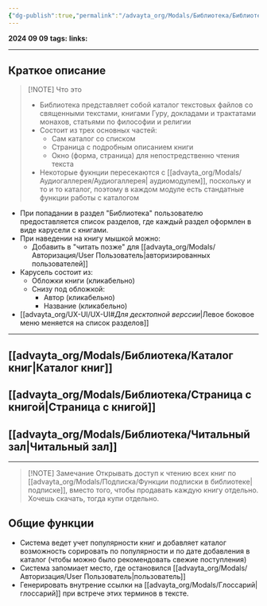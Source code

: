 ```yaml
---
{"dg-publish":true,"permalink":"/advayta_org/Modals/Библиотека/Библиотека/"}
---
```


**2024 09 09**
**tags:**
**links:** 

---
## Краткое описание

> [!NOTE] Что это
> - Библиотека представляет собой каталог текстовых файлов со священными текстами, книгами Гуру, докладами и трактатами монахов, статьями по философии и религии
> - Состоит из трех основных частей:
> 	- Сам каталог со списком
> 	- Страница с подробным описанием книги
> 	- Окно (форма, страница) для непостредственно чтения текста
> - Некоторые фукнции пересекаются с [[advayta_org/Modals/Аудиогаллерея/Аудиогаллерея\| аудиомодулем]], поскольку и то и то каталог, поэтому в каждом модуле есть стандатные функции работы с каталогом

- При попадании в раздел "Библиотека" пользователю предоставляется список разделов, где каждый раздел оформлен в виде карусели с книгами. 
- При наведении на книгу мышкой можно:
	- Добавить в "читать позже" для [[advayta_org/Modals/Авторизация/User Пользователь\|авторизированных пользователей]]
- Карусель состоит из: 
	- Обложки книги (кликабельно)
	- Снизу под обложкой:
		- Автор (кликабельно)
		- Название (кликабельно)
- [[advayta_org/UX-UI/UX-UI#*Для десктопной верссии*\|Левое боковое меню меняется на список разделов]]
---
## [[advayta_org/Modals/Библиотека/Каталог книг\|Каталог книг]]

## [[advayta_org/Modals/Библиотека/Страница с книгой\|Страница с книгой]]

## [[advayta_org/Modals/Библиотека/Читальный зал\|Читальный зал]]

---

> [!NOTE] Замечание
> Открывать доступ к чтению всех книг по [[advayta_org/Modals/Подписка/Функции подписки в библиотеке\| подписке]], вместо того, чтобы продавать каждую книгу отдельно. Хочешь скачать, тогда купи отдельно. 

## Общие функции

- Система ведет учет популярности книг и добавляет каталог возможность сорировать по популярности и по дате добавления в каталог (чтобы можно было рекомендовать свежие поступления)
- Система запомиает место, где остановился [[advayta_org/Modals/Авторизация/User Пользователь\|пользователь]]
- Генерировать внутрение ссылки на [[advayta_org/Modals/Глоссарий\|глоссарий]] при встрече этих терминов в тексте. 
